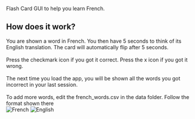 Flash Card GUI to help you learn French.
## How does it work?
You are shown a word in French. You then have 5 seconds to think of its English translation. The card will automatically flip after 5 seconds.
<br /><br />Press the checkmark icon if you got it correct. Press the x icon if you got it wrong.
<br /><br />The next time you load the app, you will be shown all the words you got incorrect in your last session.
<br /><br />
To add more words, edit the french_words.csv in the data folder. Follow the format shown there
<br />
![French](https://user-images.githubusercontent.com/24804326/138355480-4b0be475-40b1-45e4-b841-c79430e74736.png)
![English](https://user-images.githubusercontent.com/24804326/138355358-336e50d3-5d90-4aaa-92e9-56c730dc73b9.png)




